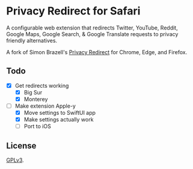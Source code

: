 # Privacy Redirect for Safari

A configurable web extension that redirects Twitter, YouTube, Reddit,
Google Maps, Google Search, & Google Translate requests to privacy
friendly alternatives.

A fork of Simon Brazell's [Privacy Redirect][fork] for Chrome, Edge,
and Firefox.

## Todo
- [X] Get redirects working
  - [X] Big Sur
  - [X] Monterey
- [ ] Make extension Apple-y
  - [X] Move settings to SwiftUI app
  - [X] Make settings actually work
  - [ ] Port to iOS

## License

[GPLv3](COPYING).

[fork]: https://github.com/SimonBrazell/privacy-redirect
